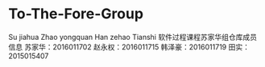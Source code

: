 # To-The-Fore-Group
Su jiahua  Zhao yongquan Han zehao Tianshi
软件过程课程苏家华组仓库成员信息
苏家华：2016011702
赵永权：2016011715
韩泽豪：2016011719
田实：2015015407
